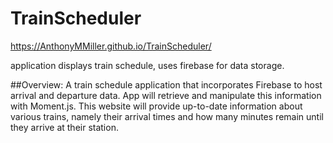 # TrainScheduler
https://AnthonyMMiller.github.io/TrainScheduler/

application displays train schedule, uses firebase for data storage. 

##Overview:
A train schedule application that incorporates Firebase to host arrival and departure data. App will retrieve and manipulate this information with Moment.js. This website will provide up-to-date information about various trains, namely their arrival times and how many minutes remain until they arrive at their station.
